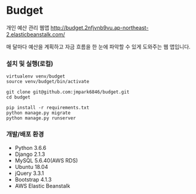 # Budget
개인 예산 관리 웹앱
http://budget.2nfjvnb9vu.ap-northeast-2.elasticbeanstalk.com/

매 달마다 예산을 계획하고 자금 흐름을 한 눈에 파악할 수 있게 도와주는 웹 앱입니다.


### 설치 및 실행(로컬)
    
    virtualenv venv/budget
    source venv/budget/bin/activate
    
    git clone git@github.com:jmpark6846/budget.git
    cd budget
    
    pip install -r requirements.txt
    python manage.py migrate
    python manage.py runserver
    

### 개발/배포 환경
- Python 3.6.6
- Django 2.1.3
- MySQL 5.6.40(AWS RDS)
- Ubuntu 18.04
- jQuery 3.3.1
- Bootstrap 4.1.3
- AWS Elastic Beanstalk
